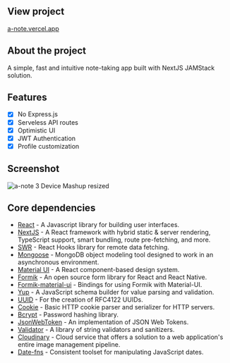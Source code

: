 ## View project

[a-note.vercel.app](https://a-note.vercel.app/)

## About the project

A simple, fast and intuitive note-taking app built with NextJS JAMStack solution.

## Features

- [x] No Express.js
- [x] Serveless API routes
- [x] Optimistic UI
- [x] JWT Authentication
- [x] Profile customization

## Screenshot

![a-note 3 Device Mashup resized](https://user-images.githubusercontent.com/4708484/97062612-ac378080-1569-11eb-8415-c75892aa8256.jpg)

## Core dependencies

- [React](https://reactjs.org/) - A Javascript library for building user interfaces.
- [NextJS](https://nextjs.org/) - A React framework with hybrid static & server rendering, TypeScript support, smart bundling, route pre-fetching, and more.
- [SWR](https://www.npmjs.com/package/swr) - React Hooks library for remote data fetching.
- [Mongoose](https://www.npmjs.com/package/mongoose) - MongoDB object modeling tool designed to work in an asynchronous environment.
- [Material UI](https://material-ui.com/) - A React component-based design system.
- [Formik](https://www.npmjs.com/package/formik) - An open source form library for React and React Native.
- [Formik-material-ui](https://www.npmjs.com/package/formik-material-ui) - Bindings for using Formik with Material-UI.
- [Yup](https://www.npmjs.com/package/yup) - A JavaScript schema builder for value parsing and validation.
- [UUID](https://www.npmjs.com/package/uuid) - For the creation of RFC4122 UUIDs.
- [Cookie](https://www.npmjs.com/package/cookie) - Basic HTTP cookie parser and serializer for HTTP servers.
- [Bcrypt](https://www.npmjs.com/package/bcrypt) - Password hashing library.
- [JsonWebToken](https://www.npmjs.com/package/jsonwebtoken) - An implementation of JSON Web Tokens.
- [Validator](https://www.npmjs.com/package/validator) - A library of string validators and sanitizers.
- [Cloudinary](https://www.npmjs.com/package/cloudinary) - Cloud service that offers a solution to a web application's entire image management pipeline.
- [Date-fns](https://www.npmjs.com/package/date-fns) - Consistent toolset for manipulating JavaScript dates.

